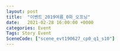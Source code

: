 ```yaml
---
layout: post
title:  "이벤트_2019여름_0화_오프닝"
date:   2021-02-28 16:00:00 +0000
categories: Event
Tags: Story Event
SceneCode: ["scene_evt190627_cp0_q1_s10"]
---
```

